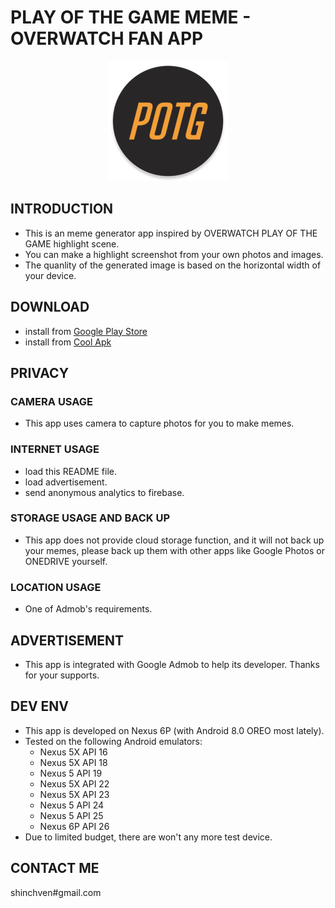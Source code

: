 # PLAY OF THE GAME MEME - OVERWATCH FAN APP

<p align="center">
<img src="images/ic_launcher_round.png" />
</p>

## INTRODUCTION
- This is an meme generator app inspired by OVERWATCH PLAY OF THE GAME highlight scene. 
- You can make a highlight screenshot from your own photos and images.
- The quanlity of the generated image is based on the horizontal width of your device.

## DOWNLOAD
- install from [Google Play Store](https://play.google.com/store/apps/details?id=net.atlassc.playofthegamememe)
- install from [Cool Apk](https://www.coolapk.com/apk/159442)
   
## PRIVACY

### CAMERA USAGE
- This app uses camera to capture photos for you to make memes.

### INTERNET USAGE
- load this README file.
- load advertisement.
- send anonymous analytics to firebase.

### STORAGE USAGE AND BACK UP
- This app does not provide cloud storage function, and it will not back up your memes, please back up them with other apps like Google Photos or ONEDRIVE yourself.

### LOCATION USAGE
- One of Admob's requirements.

## ADVERTISEMENT
- This app is integrated with Google Admob to help its developer. Thanks for your supports.

## DEV ENV
- This app is developed on Nexus 6P (with Android 8.0 OREO most lately).
- Tested on the following Android emulators: 
    - Nexus 5X API 16
    - Nexus 5X API 18
    - Nexus 5 API 19
    - Nexus 5X API 22
    - Nexus 5X API 23
    - Nexus 5 API 24
    - Nexus 5 API 25
    - Nexus 6P API 26
- Due to limited budget, there are won't any more test device.

## CONTACT ME
shinchven#gmail.com


